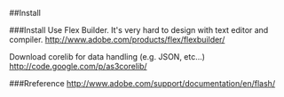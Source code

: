 
##Install

###Install
Use Flex Builder. It's very hard to design with text editor and compiler.
http://www.adobe.com/products/flex/flexbuilder/

Download corelib for data handling (e.g. JSON, etc...)
http://code.google.com/p/as3corelib/

###Rreference
http://www.adobe.com/support/documentation/en/flash/





